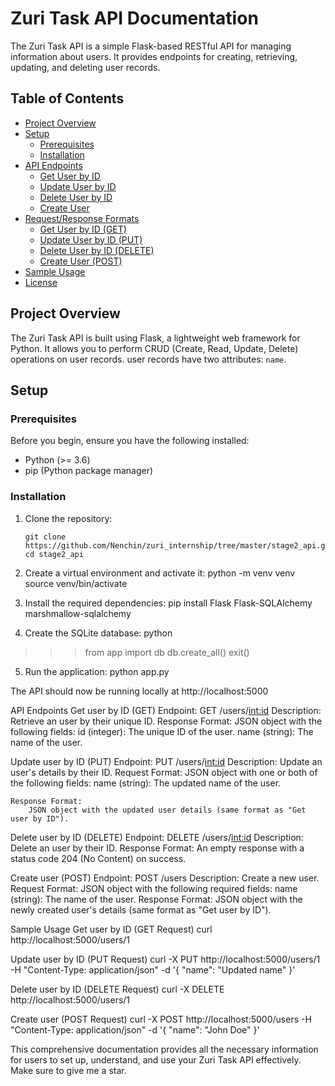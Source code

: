 # Zuri Task API Documentation

The Zuri Task API is a simple Flask-based RESTful API for managing information about users. It provides endpoints for creating, retrieving, updating, and deleting user records.

## Table of Contents

- [Project Overview](#project-overview)
- [Setup](#setup)
  - [Prerequisites](#prerequisites)
  - [Installation](#installation)
- [API Endpoints](#api-endpoints)
  - [Get User by ID](#get-User-by-id)
  - [Update User by ID](#update-a-by-id)
  - [Delete User by ID](#delete-User-by-id)
  - [Create User](#create-User)
- [Request/Response Formats](#requestresponse-formats)
  - [Get User by ID (GET)](#get-User-by-id-get-request)
  - [Update User by ID (PUT)](#update-User-by-id-put-request)
  - [Delete User by ID (DELETE)](#delete-User-by-id-delete-request)
  - [Create User (POST)](#create-User-post-request)
- [Sample Usage](#sample-usage)
- [License](#license)

## Project Overview

The Zuri Task API is built using Flask, a lightweight web framework for Python. It allows you to perform CRUD (Create, Read, Update, Delete) operations on user records. user records have two attributes: `name`.

## Setup

### Prerequisites

Before you begin, ensure you have the following installed:

- Python (>= 3.6)
- pip (Python package manager)

### Installation

1. Clone the repository:

   ```shell
   git clone https://github.com/Nenchin/zuri_internship/tree/master/stage2_api.git
   cd stage2_api

2. Create a virtual environment and activate it:
    python -m venv venv
    source venv/bin/activate

3. Install the required dependencies:
    pip install Flask Flask-SQLAlchemy marshmallow-sqlalchemy

4. Create the SQLite database:
    python
>>> from app import db
>>> db.create_all()
>>> exit()

5. Run the application:
    python app.py

The API should now be running locally at http://localhost:5000

API Endpoints
Get user by ID (GET)
    Endpoint: GET /users/<int:id>
    Description: Retrieve an user by their unique ID.
    Response Format:
        JSON object with the following fields:
            id (integer): The unique ID of the user.
            name (string): The name of the user.

Update user by ID (PUT)
    Endpoint: PUT /users/<int:id>
    Description: Update an user's details by their ID.
    Request Format:
        JSON object with one or both of the following fields:
            name (string): The updated name of the user.
            
    Response Format:
        JSON object with the updated user details (same format as "Get user by ID").
Delete user by ID (DELETE)
    Endpoint: DELETE /users/<int:id>
    Description: Delete an user by their ID.
    Response Format: An empty response with a status code 204 (No Content) on success.

Create user (POST)
    Endpoint: POST /users
    Description: Create a new user.
    Request Format:
        JSON object with the following required fields:
            name (string): The name of the user.
    Response Format:
        JSON object with the newly created user's details (same format as "Get user by ID").


Sample Usage
Get user by ID (GET Request)
curl http://localhost:5000/users/1

Update user by ID (PUT Request)
curl -X PUT http://localhost:5000/users/1 -H "Content-Type: application/json" -d '{
  "name": "Updated name"
}'

Delete user by ID (DELETE Request)
curl -X DELETE http://localhost:5000/users/1

Create user (POST Request)
curl -X POST http://localhost:5000/users -H "Content-Type: application/json" -d '{
  "name": "John Doe"
}'




This comprehensive documentation provides all the necessary information for users to set up, understand,
and use your Zuri Task API effectively. Make sure to give me a star.
